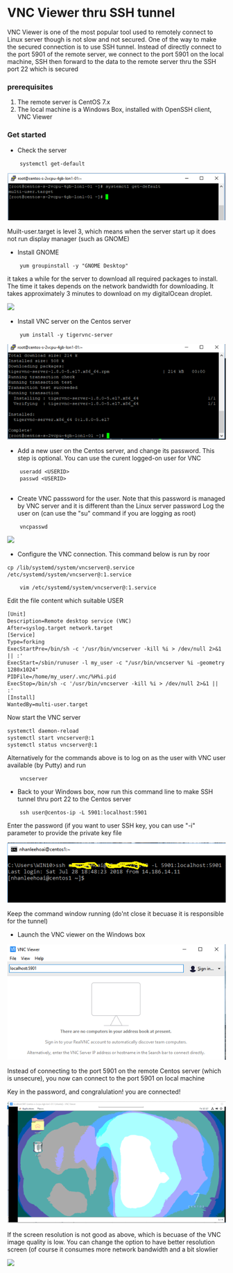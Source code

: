 # VNC Viewer thru SSH tunnel

VNC Viewer is one of the most popular tool used to remotely connect to Linux server though is not slow and not secured. One of the way to make the secured connection is to use SSH tunnel. Instead of directly connect to the port 5901 of the remote server, we connect to the port 5901 on the local machine, SSH then forward to the data to the remote server thru the SSH port 22 which is secured


### prerequisites
1. The remote server is CentOS 7.x
2. The local machine is a Windows Box, installed with OpenSSH client, VNC Viewer


### Get started

- Check the server

```
	systemctl get-default
```
<img src="docs/check-boot-level.png"/> 

Muilt-user.target is level 3, which means when the server start up it does not run display manager (such as GNOME)

- Install GNOME 

```
	yum groupinstall -y "GNOME Desktop"
```

it takes a while for the server to download all required packages to install. The time it takes depends on the network bandwidth for downloading.  It takes approximately 3 minutes to download on my digitalOcean droplet.

<img src="install-gnome.png" />

- Install VNC server on the Centos server

```
	yum install -y tigervnc-server
```
<img src="docs/install-tigervnc.png" />

- Add a new user on the Centos server, and change its password. This step is optional. You can use the curent logged-on user for VNC

```
	useradd <USERID>
	passwd <USERID>
	
```

- Create VNC passsword for the user. Note that this password is managed by VNC server and it is different than the Linux server password
Log the user on (can use the "su" command if you are logging as root)

```
	vncpasswd
```
<img src="vnc-passwd.png" />

- Configure the VNC connection. This command below is run by roor

```
cp /lib/systemd/system/vncserver@.service  /etc/systemd/system/vncserver@:1.service
```

```
	vim /etc/systemd/system/vncserver@:1.service
```

Edit the file content which suitable USER 

```
[Unit]
Description=Remote desktop service (VNC)
After=syslog.target network.target
[Service]
Type=forking
ExecStartPre=/bin/sh -c '/usr/bin/vncserver -kill %i > /dev/null 2>&1 || :'
ExecStart=/sbin/runuser -l my_user -c "/usr/bin/vncserver %i -geometry 1280x1024"
PIDFile=/home/my_user/.vnc/%H%i.pid
ExecStop=/bin/sh -c '/usr/bin/vncserver -kill %i > /dev/null 2>&1 || :'
[Install]
WantedBy=multi-user.target

```

Now start the VNC server

```
systemctl daemon-reload
systemctl start vncserver@:1
systemctl status vncserver@:1
```

Alternatively for the commands above is to log on as the user with VNC user available (by Putty) and run

```
	vncserver
```

- Back to your Windows box, now run this command line to make SSH tunnel thru port 22 to the Centos server

```
	ssh user@centos-ip -L 5901:localhost:5901 
```

Enter the password (if you want to user SSH key, you can use "-i" parameter to provide the private key file

<img src="docs/ssh-tunnel.png" />

Keep the command window running (do'nt close it becuase it is responsible for the tunnel)

-  Launch the VNC viewer on the Windows box

<img src="docs/vnc-viewer.png" />

Instead of connecting to the port 5901 on the remote Centos server (which is unsecure), you now can connect to the port 5901 on local machine

Key in the password, and congralulation! you are connected!

<img src="docs/vnc-logged.png"/>

If the screen resolution is not good as above, which is becuase of the VNC image quality is low. You can change the option to have better resolution screen (of course it consumes more network bandwidth and a bit slowlier

<img src ="vnc-high-res.png" />
